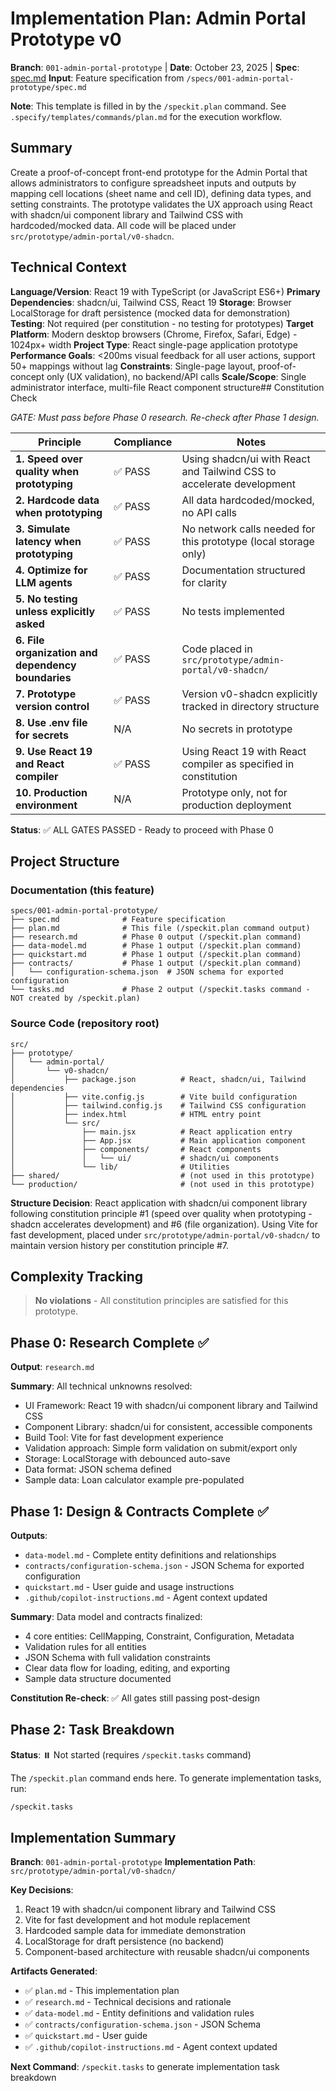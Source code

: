 # Implementation Plan: Admin Portal Prototype v0

**Branch**: `001-admin-portal-prototype` | **Date**: October 23, 2025 | **Spec**: [spec.md](./spec.md)
**Input**: Feature specification from `/specs/001-admin-portal-prototype/spec.md`

**Note**: This template is filled in by the `/speckit.plan` command. See `.specify/templates/commands/plan.md` for the execution workflow.

## Summary

Create a proof-of-concept front-end prototype for the Admin Portal that allows administrators to configure spreadsheet inputs and outputs by mapping cell locations (sheet name and cell ID), defining data types, and setting constraints. The prototype validates the UX approach using React with shadcn/ui component library and Tailwind CSS with hardcoded/mocked data. All code will be placed under `src/prototype/admin-portal/v0-shadcn`.

## Technical Context

**Language/Version**: React 19 with TypeScript (or JavaScript ES6+)
**Primary Dependencies**: shadcn/ui, Tailwind CSS, React 19
**Storage**: Browser LocalStorage for draft persistence (mocked data for demonstration)
**Testing**: Not required (per constitution - no testing for prototypes)
**Target Platform**: Modern desktop browsers (Chrome, Firefox, Safari, Edge) - 1024px+ width
**Project Type**: React single-page application prototype
**Performance Goals**: <200ms visual feedback for all user actions, support 50+ mappings without lag
**Constraints**: Single-page layout, proof-of-concept only (UX validation), no backend/API calls
**Scale/Scope**: Single administrator interface, multi-file React component structure## Constitution Check

_GATE: Must pass before Phase 0 research. Re-check after Phase 1 design._

| Principle                                          | Compliance | Notes                                                                 |
| -------------------------------------------------- | ---------- | --------------------------------------------------------------------- |
| **1. Speed over quality when prototyping**         | ✅ PASS    | Using shadcn/ui with React and Tailwind CSS to accelerate development |
| **2. Hardcode data when prototyping**              | ✅ PASS    | All data hardcoded/mocked, no API calls                               |
| **3. Simulate latency when prototyping**           | ✅ PASS    | No network calls needed for this prototype (local storage only)       |
| **4. Optimize for LLM agents**                     | ✅ PASS    | Documentation structured for clarity                                  |
| **5. No testing unless explicitly asked**          | ✅ PASS    | No tests implemented                                                  |
| **6. File organization and dependency boundaries** | ✅ PASS    | Code placed in `src/prototype/admin-portal/v0-shadcn/`                |
| **7. Prototype version control**                   | ✅ PASS    | Version v0-shadcn explicitly tracked in directory structure           |
| **8. Use .env file for secrets**                   | N/A        | No secrets in prototype                                               |
| **9. Use React 19 and React compiler**             | ✅ PASS    | Using React 19 with React compiler as specified in constitution       |
| **10. Production environment**                     | N/A        | Prototype only, not for production deployment                         |

**Status**: ✅ ALL GATES PASSED - Ready to proceed with Phase 0

## Project Structure

### Documentation (this feature)

```text
specs/001-admin-portal-prototype/
├── spec.md              # Feature specification
├── plan.md              # This file (/speckit.plan command output)
├── research.md          # Phase 0 output (/speckit.plan command)
├── data-model.md        # Phase 1 output (/speckit.plan command)
├── quickstart.md        # Phase 1 output (/speckit.plan command)
├── contracts/           # Phase 1 output (/speckit.plan command)
│   └── configuration-schema.json  # JSON schema for exported configuration
└── tasks.md             # Phase 2 output (/speckit.tasks command - NOT created by /speckit.plan)
```

### Source Code (repository root)

```text
src/
├── prototype/
│   └── admin-portal/
│       └── v0-shadcn/
│           ├── package.json          # React, shadcn/ui, Tailwind dependencies
│           ├── vite.config.js        # Vite build configuration
│           ├── tailwind.config.js    # Tailwind CSS configuration
│           ├── index.html            # HTML entry point
│           └── src/
│               ├── main.jsx          # React application entry
│               ├── App.jsx           # Main application component
│               ├── components/       # React components
│               │   └── ui/           # shadcn/ui components
│               └── lib/              # Utilities
├── shared/                           # (not used in this prototype)
└── production/                       # (not used in this prototype)
```

**Structure Decision**: React application with shadcn/ui component library following constitution principle #1 (speed over quality when prototyping - shadcn accelerates development) and #6 (file organization). Using Vite for fast development, placed under `src/prototype/admin-portal/v0-shadcn/` to maintain version history per constitution principle #7.

## Complexity Tracking

> **No violations** - All constitution principles are satisfied for this prototype.

## Phase 0: Research Complete ✅

**Output**: `research.md`

**Summary**: All technical unknowns resolved:

- UI Framework: React 19 with shadcn/ui component library and Tailwind CSS
- Component Library: shadcn/ui for consistent, accessible components
- Build Tool: Vite for fast development experience
- Validation approach: Simple form validation on submit/export only
- Storage: LocalStorage with debounced auto-save
- Data format: JSON schema defined
- Sample data: Loan calculator example pre-populated

## Phase 1: Design & Contracts Complete ✅

**Outputs**:

- `data-model.md` - Complete entity definitions and relationships
- `contracts/configuration-schema.json` - JSON Schema for exported configuration
- `quickstart.md` - User guide and usage instructions
- `.github/copilot-instructions.md` - Agent context updated

**Summary**: Data model and contracts finalized:

- 4 core entities: CellMapping, Constraint, Configuration, Metadata
- Validation rules for all entities
- JSON Schema with full validation constraints
- Clear data flow for loading, editing, and exporting
- Sample data structure documented

**Constitution Re-check**: ✅ All gates still passing post-design

## Phase 2: Task Breakdown

**Status**: ⏸️ Not started (requires `/speckit.tasks` command)

The `/speckit.plan` command ends here. To generate implementation tasks, run:

```bash
/speckit.tasks
```

## Implementation Summary

**Branch**: `001-admin-portal-prototype`
**Implementation Path**: `src/prototype/admin-portal/v0-shadcn/`

**Key Decisions**:

1. React 19 with shadcn/ui component library and Tailwind CSS
2. Vite for fast development and hot module replacement
3. Hardcoded sample data for immediate demonstration
4. LocalStorage for draft persistence (no backend)
5. Component-based architecture with reusable shadcn/ui components

**Artifacts Generated**:

- ✅ `plan.md` - This implementation plan
- ✅ `research.md` - Technical decisions and rationale
- ✅ `data-model.md` - Entity definitions and validation rules
- ✅ `contracts/configuration-schema.json` - JSON Schema
- ✅ `quickstart.md` - User guide
- ✅ `.github/copilot-instructions.md` - Agent context updated

**Next Command**: `/speckit.tasks` to generate implementation task breakdown

